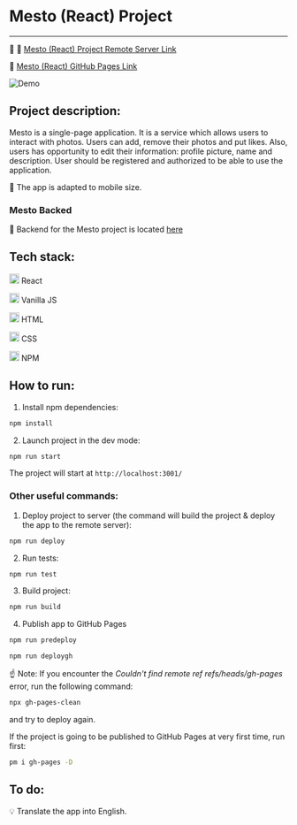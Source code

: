 # Mesto (React) Project
_______
:rocket: :rocket: [Mesto (React) Project Remote Server Link](http://mesto.tatiana.nomoredomains.club/)

:rocket: [Mesto (React) GitHub Pages Link](https://tatianaryzhova.github.io/react-mesto-auth/)

![Demo](demo/mesto_demo.gif)

## Project description:

Mesto is a single-page application.
It is a service which allows users to interact with photos. Users can add, remove their photos and put likes.
Also, users has opportunity to edit their information: profile picture, name and description.
User should be registered and authorized to be able to use the application.

:iphone: The app is adapted to mobile size.

### Mesto Backed

:link: Backend for the Mesto project is located [here](https://github.com/TatianaRyzhova/express-mesto)

## Tech stack:

<code><img src="https://user-images.githubusercontent.com/56598375/123520153-a45b4d80-d6af-11eb-9e21-3d5ab8752f0f.png" alt="react" width="18px" height="18px"></code> React

<code><img src="https://user-images.githubusercontent.com/56598375/123516727-d794e100-d69d-11eb-9c06-fc90be91e717.png" alt="js" width="18px" height="18px"></code> Vanilla JS

<code><img src="https://user-images.githubusercontent.com/56598375/123514858-3d309f80-d695-11eb-97b4-6a7a1ad2a920.png" alt="html-5" width="18px" height="18px"></code> HTML

<code><img src="https://user-images.githubusercontent.com/56598375/123514865-428dea00-d695-11eb-9808-a5bcd93bbfb5.png" alt="css-3" width="18px" height="18px"></code> CSS

<code><img src="https://user-images.githubusercontent.com/56598375/123520457-13857180-d6b1-11eb-9f29-e742230fafee.png" alt="npm" width="18px" height="18px"></code> NPM

## How to run:

1. Install npm dependencies:

```sh
npm install
```

2. Launch project in the dev mode:

```sh
npm run start
```
The project will start at `http://localhost:3001/`

### Other useful commands:

1. Deploy project to server (the command will build the project & deploy the app to the remote server):

```sh
npm run deploy
```

2. Run tests:

```sh
npm run test
```

3. Build project:

```sh
npm run build
```

4. Publish app to GitHub Pages

```sh
npm run predeploy
```

```sh
npm run deploygh
```

:point_up: Note: If you encounter the _Couldn't find remote ref refs/heads/gh-pages_ error, run the following command:

```sh
npx gh-pages-clean
```
and try to deploy again.

If the project is going to be published to GitHub Pages at very first time, run first:

```sh
pm i gh-pages -D
```

## To do:

:bulb: Translate the app into English.
